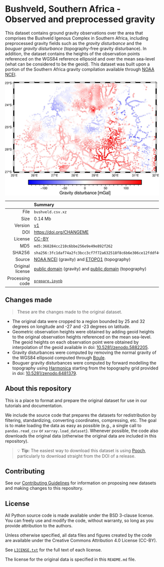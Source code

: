 # Bushveld, Southern Africa - Observed and preprocessed gravity

This dataset contains ground gravity observations over the area that comprises
the Bushveld Igenous Complex in Southern Africa, including preprocessed gravity
fields such as the *gravity disturbance* and the *bouguer gravity disturbance*
(topography-free gravity disturbance). In addition, the dataset contains the
heights of the observation points referenced on the WGS84 reference ellipsoid
and over the mean sea-level (what can be considered to be the geoid). This
dataset was built upon a portion of the Southern Africa gravity compilation
available through [NOAA NCEI](https://www.ngdc.noaa.gov/mgg/gravity/).

![Gravity disturbance (mGal) over Bushveld](preview.jpg)

| | Summary |
|--:|:--|
| File | `bushveld.csv.xz` |
| Size | 0.14 Mb |
| Version | [v1](https://github.com/fatiando-data/v1/releases/latest) |
| DOI | https://doi.org/CHANGEME |
| License | [CC-BY](https://creativecommons.org/licenses/by/4.0/) |
| MD5 | `md5:368284cc210c6bbe256e9e49e892f262` |
| SHA256 | `sha256:3fc1daf74a2fc3bcc3cf7f72a632518f8c6b6e306ce12fddf4055d7cb44945c8` |
| Source | [NOAA NCEI](https://www.ngdc.noaa.gov/mgg/gravity/) (gravity) and [ETOPO1](https://doi.org/10.7289/V5C8276M) (topography) |
| Original license | [public domain](https://ngdc.noaa.gov/ngdcinfo/privacy.html) (gravity) and [public domain](https://ngdc.noaa.gov/mgg/global/dem_faq.html#sec-2.4) (topography) |
| Processing code | [`prepare.ipynb`](https://nbviewer.org/github/fatiando-data/bushveld-gravity/blob/main/prepare.ipynb) |

## Changes made

> These are the changes made to the original dataset.

* The original data were cropped to a region bounded by 25 and 32 degrees on
  longitude and -27 and -23 degrees on latitude.
* Geometric observation heights were obtained by adding geoid heights to the
  original observation heights referenced on the mean sea-level. The geoid
  heights on each observation point were obtained by interpolation of the geoid
  available in doi:
  [10.5281/zenodo.5882205](https://doi.org/10.5281/zenodo.5882205).
* Gravity disturbances were computed by removing the normal gravity of the
  WGS84 ellipsoid computed through [Boule](https://www.fatiando.org/boule).
* Bouguer gravity disturbances were computed by forward modelling the
  topography using [Harmonica](https://www.fatiando.org/harmonica) starting
  from the topography grid provided in doi:
  [10.5281/zenodo.6481379](https://doi.org/10.5281/zenodo.6481379).

## About this repository

This is a place to format and prepare the original dataset for use in our
tutorials and documentation.

We include the source code that prepares the datasets for redistribution by
filtering, standardizing, converting coordinates, compressing, etc.
The goal is to make loading the data as easy as possible (e.g., a single call
to `pandas.read_csv` or `xarray.load_dataset`).
Whenever possible, the code also downloads the original data (otherwise the
original data are included in this repository).

> 💡 **Tip:** The easiest way to download this dataset is using
> [Pooch](https://www.fatiando.org/pooch), particularly to download straight
> from the DOI of a release.

## Contributing

See our [Contributing Guidelines][contrib] for information on proposing new
datasets and making changes to this repository.

## License

All Python source code is made available under the BSD 3-clause license. You
can freely use and modify the code, without warranty, so long as you provide
attribution to the authors.

Unless otherwise specified, all data files and figures created by the code are
available under the Creative Commons Attribution 4.0 License (CC-BY).

See [`LICENSE.txt`](LICENSE.txt) for the full text of each license.

The license for the original data is specified in this `README.md` file.


[contrib]: https://github.com/fatiando-data/.github/blob/main/CONTRIBUTING.md
